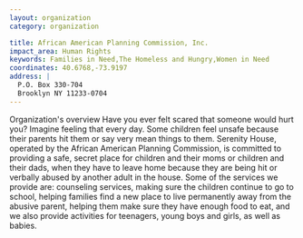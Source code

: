 ```yaml
---
layout: organization
category: organization

title: African American Planning Commission, Inc.
impact_area: Human Rights
keywords: Families in Need,The Homeless and Hungry,Women in Need
coordinates: 40.6768,-73.9197
address: |
  P.O. Box 330-704
  Brooklyn NY 11233-0704
---
```

Organization's overview
Have you ever felt scared that someone would hurt you? Imagine feeling that every day. Some children feel unsafe because their parents hit them or say very mean things to them. Serenity House, operated by the African American Planning Commission, is committed to providing a safe, secret place for children and their moms or children and their dads, when they have to leave home because they are being hit or verbally abused by another adult in the house. Some of the services we provide are: counseling services, making sure the children continue to go to school, helping families find a new place to live permanently away from the abusive parent, helping them make sure they have enough food to eat, and we also provide activities for teenagers, young boys and girls, as well as babies.